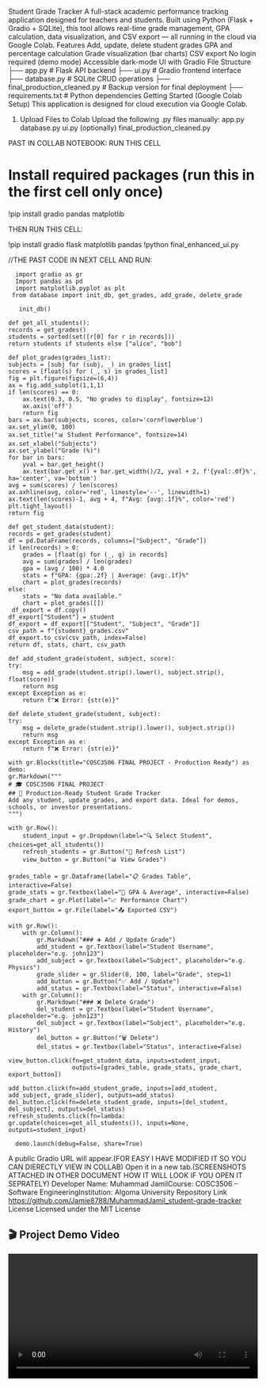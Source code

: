 Student Grade Tracker
A full-stack academic performance tracking application designed for teachers and students. Built using Python (Flask + Gradio + SQLite), this tool allows real-time grade management, GPA calculation, data visualization, and CSV export — all running in the cloud via Google Colab.
Features
Add, update, delete student grades
GPA and percentage calculation
Grade visualization (bar charts)
CSV export
No login required (demo mode)
Accessible dark-mode UI with Gradio
File Structure
├── app.py # Flask API backend ├── ui.py # Gradio frontend interface ├── database.py # SQLite CRUD operations ├── final_production_cleaned.py # Backup version for final deployment ├── requirements.txt # Python dependencies
Getting Started (Google Colab Setup)
This application is designed for cloud execution via Google Colab.
1.	Upload Files to Colab
Upload the following .py files manually:
app.py
database.py
ui.py
(optionally) final_production_cleaned.py
 
PAST IN COLLAB NOTEBOOK:
RUN THIS CELL
# Install required packages (run this in the first cell only once)
!pip install gradio pandas matplotlib
 
THEN RUN THIS CELL:


!pip install gradio flask matplotlib pandas
!python final_enhanced_ui.py

   //THE PAST CODE IN NEXT CELL AND RUN:

 

      import gradio as gr
      Import pandas as pd
      import matplotlib.pyplot as plt
     from database import init_db, get_grades, add_grade, delete_grade

       init_db()

    def get_all_students():
    records = get_grades()
    students = sorted(set([r[0] for r in records]))
    return students if students else ["alice", "bob"]

    def plot_grades(grades_list):
    subjects = [subj for (subj, _) in grades_list]
    scores = [float(s) for (_, s) in grades_list]
    fig = plt.figure(figsize=(6,4))
    ax = fig.add_subplot(1,1,1)
    if len(scores) == 0:
        ax.text(0.3, 0.5, "No grades to display", fontsize=12)
        ax.axis('off')
        return fig
    bars = ax.bar(subjects, scores, color='cornflowerblue')
    ax.set_ylim(0, 100)
    ax.set_title("📊 Student Performance", fontsize=14)
    ax.set_xlabel("Subjects")
    ax.set_ylabel("Grade (%)")
    for bar in bars:
        yval = bar.get_height()
        ax.text(bar.get_x() + bar.get_width()/2, yval + 2, f'{yval:.0f}%', ha='center', va='bottom')
    avg = sum(scores) / len(scores)
    ax.axhline(avg, color='red', linestyle='--', linewidth=1)
    ax.text(len(scores)-1, avg + 4, f"Avg: {avg:.1f}%", color='red')
    plt.tight_layout()
    return fig

    def get_student_data(student):
    records = get_grades(student)
    df = pd.DataFrame(records, columns=["Subject", "Grade"])
    if len(records) > 0:
        grades = [float(g) for (_, g) in records]
        avg = sum(grades) / len(grades)
        gpa = (avg / 100) * 4.0
        stats = f"GPA: {gpa:.2f} | Average: {avg:.1f}%"
        chart = plot_grades(records)
    else:
        stats = "No data available."
        chart = plot_grades([])
     df_export = df.copy()
    df_export["Student"] = student
    df_export = df_export[["Student", "Subject", "Grade"]]
    csv_path = f"{student}_grades.csv"
    df_export.to_csv(csv_path, index=False)
    return df, stats, chart, csv_path

    def add_student_grade(student, subject, score):
    try:
        msg = add_grade(student.strip().lower(), subject.strip(), float(score))
        return msg
    except Exception as e:
        return f"❌ Error: {str(e)}"

    def delete_student_grade(student, subject):
    try:
        msg = delete_grade(student.strip().lower(), subject.strip())
        return msg
    except Exception as e:
        return f"❌ Error: {str(e)}"

    with gr.Blocks(title="COSC3506 FINAL PROJECT - Production Ready") as demo:
    gr.Markdown("""
    # 🎓 COSC3506 FINAL PROJECT
    ## 💼 Production-Ready Student Grade Tracker
    Add any student, update grades, and export data. Ideal for demos, schools, or investor presentations.
    """)

    with gr.Row():
        student_input = gr.Dropdown(label="🔍 Select Student", choices=get_all_students())
        refresh_students = gr.Button("🔁 Refresh List")
        view_button = gr.Button("📊 View Grades")

    grades_table = gr.Dataframe(label="📋 Grades Table", interactive=False)
    grade_stats = gr.Textbox(label="📘 GPA & Average", interactive=False)
    grade_chart = gr.Plot(label="📈 Performance Chart")
    export_button = gr.File(label="📤 Exported CSV")

    with gr.Row():
        with gr.Column():
            gr.Markdown("### ➕ Add / Update Grade")
            add_student = gr.Textbox(label="Student Username", placeholder="e.g. john123")
            add_subject = gr.Textbox(label="Subject", placeholder="e.g. Physics")
            grade_slider = gr.Slider(0, 100, label="Grade", step=1)
            add_button = gr.Button("✅ Add / Update")
            add_status = gr.Textbox(label="Status", interactive=False)
        with gr.Column():
            gr.Markdown("### ❌ Delete Grade")
            del_student = gr.Textbox(label="Student Username", placeholder="e.g. john123")
            del_subject = gr.Textbox(label="Subject", placeholder="e.g. History")
            del_button = gr.Button("🗑️ Delete")
            del_status = gr.Textbox(label="Status", interactive=False)

    view_button.click(fn=get_student_data, inputs=student_input,
                      outputs=[grades_table, grade_stats, grade_chart, export_button])

    add_button.click(fn=add_student_grade, inputs=[add_student, add_subject, grade_slider], outputs=add_status)
    del_button.click(fn=delete_student_grade, inputs=[del_student, del_subject], outputs=del_status)
    refresh_students.click(fn=lambda: gr.update(choices=get_all_students()), inputs=None, outputs=student_input)

      demo.launch(debug=False, share=True)


A public Gradio URL will appear.(FOR EASY I HAVE MODIFIED IT SO YOU CAN DIERECTLY VIEW IN COLLAB) Open it in a new tab.(SCREENSHOTS ATTACHED IN OTHER DOCUMENT HOW IT WILL LOOK IF YOU OPEN IT SEPRATELY)
Developer
Name: Muhammad JamilCourse: COSC3506 – Software EngineeringInstitution: Algoma University
Repository Link
https://github.com/Jamie8788/MuhammadJamil_student-grade-tracker
License
Licensed under the MIT License
## 🎬 Project Demo Video

<video width="100%" controls>
  <source src="cosc3506_projectdemo (2) (1).mp4" type="video/mp4">
  Your browser does not support the video tag.
</video>





